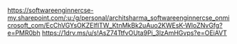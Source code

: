https://softwareenginnercse-my.sharepoint.com/:u:/g/personal/architsharma_softwareenginnercse_onmicrosoft_com/EcChVGYsOKZElfITW_KtnMkBk2uAuo2KWEsK-WIoZNvGfg?e=PMR0bh
https://1drv.ms/u/s!AsZ74TtfvOUta9Pi_3lzAmHGvps?e=OEiAVT
